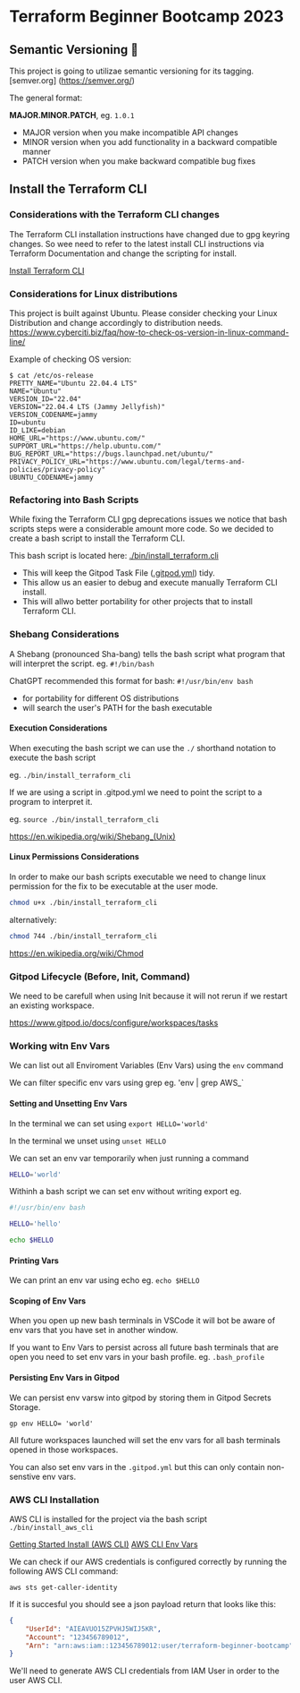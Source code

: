 # Terraform Beginner Bootcamp 2023

## Semantic Versioning :mage:

This project is going to utilizae semantic versioning for its tagging.
[semver.org] (https://semver.org/)

The general format: 

**MAJOR.MINOR.PATCH**, eg. `1.0.1`

- MAJOR version when you make incompatible API changes
- MINOR version when you add functionality in a backward compatible manner
- PATCH version when you make backward compatible bug fixes

## Install the Terraform CLI 

###  Considerations with the Terraform CLI changes
The Terraform CLI installation instructions have changed due to gpg keyring changes. So wee need to refer to the latest install CLI instructions via Terraform Documentation and change the scripting for install. 

[Install Terraform CLI](https://developer.hashicorp.com/terraform/tutorials/aws-get-started/install-cli)

### Considerations for Linux distributions

This project is built against Ubuntu.
Please consider checking your Linux Distribution and change accordingly to distribution needs.
https://www.cyberciti.biz/faq/how-to-check-os-version-in-linux-command-line/

Example of checking OS version:
```
$ cat /etc/os-release
PRETTY_NAME="Ubuntu 22.04.4 LTS"
NAME="Ubuntu"
VERSION_ID="22.04"
VERSION="22.04.4 LTS (Jammy Jellyfish)"
VERSION_CODENAME=jammy
ID=ubuntu
ID_LIKE=debian
HOME_URL="https://www.ubuntu.com/"
SUPPORT_URL="https://help.ubuntu.com/"
BUG_REPORT_URL="https://bugs.launchpad.net/ubuntu/"
PRIVACY_POLICY_URL="https://www.ubuntu.com/legal/terms-and-policies/privacy-policy"
UBUNTU_CODENAME=jammy
```
### Refactoring into Bash Scripts

While fixing the Terraform CLI gpg deprecations issues we notice that bash scripts steps were a considerable amount more code. So we decided to create a bash script to install the Terraform CLI.

This bash script is located here: [./bin/install_terraform.cli](./bin/install_terraform_cli)
- This will keep the Gitpod Task File ([.gitpod.yml](.gitpod.yml)) tidy.
- This allow us an easier to debug and execute manually Terraform CLI install.
- This will allwo better portability for other projects that to install Terraform CLI.

### Shebang Considerations

A Shebang (pronounced Sha-bang) tells the bash script what program that will interpret the script. eg. `#!/bin/bash`

ChatGPT recommended this format for bash: `#!/usr/bin/env bash`

- for portability for different OS distributions
- will search the user's PATH for the bash executable

#### Execution Considerations

When executing the bash script we can use the `./` shorthand notation to execute the bash script

eg. `./bin/install_terraform_cli`

If we are using a script in .gitpod.yml we need to point the script to a program to interpret it.

eg. `source ./bin/install_terraform_cli`

https://en.wikipedia.org/wiki/Shebang_(Unix)

#### Linux Permissions Considerations

In order to make our bash scripts executable we need to change linux permission for the fix to be executable at the user mode.

```sh
chmod u+x ./bin/install_terraform_cli
```

alternatively: 

```sh
chmod 744 ./bin/install_terraform_cli
```
https://en.wikipedia.org/wiki/Chmod

### Gitpod Lifecycle (Before, Init, Command)

We need to be carefull when using Init because it will not rerun if we restart an existing workspace.

https://www.gitpod.io/docs/configure/workspaces/tasks

### Working witn Env Vars

We can list out all Enviroment Variables (Env Vars) using the `env` command

We can filter specific env vars using grep eg. 'env | grep AWS_`

#### Setting and Unsetting Env Vars

In the terminal we can set using `export HELLO='world'`

In the terminal we unset using `unset HELLO`

We can set an env var temporarily when just running a command

```sh
HELLO='world'
```

Withinh a bash script we can set env without writing export eg.

```sh
#!/usr/bin/env bash

HELLO='hello'

echo $HELLO
```

#### Printing Vars

We can print an env var using echo eg. `echo $HELLO`

#### Scoping of Env Vars

When you open up new bash terminals in VSCode it will bot be aware of env vars that you have set in another window.

If you want to Env Vars to persist across all future bash terminals that are open you need to set env vars in your bash profile. eg. `.bash_profile`

#### Persisting Env Vars in Gitpod 

We can persist env varsw into gitpod by storing them in Gitpod Secrets Storage.

```
gp env HELLO= 'world'
```

All future workspaces launched will set the env vars for all bash terminals opened in those workspaces.

You can also set env vars in the `.gitpod.yml` but this can only contain non-senstive env vars.

### AWS CLI Installation

AWS CLI is installed for the project via the bash script `./bin/install_aws_cli`

[Getting Started Install (AWS CLI)](https://docs.aws.amazon.com/cli/latest/userguide/getting-started-install.html) [AWS CLI Env Vars](https://docs.aws.amazon.com/cli/latest/userguide/cli-configure-envvars.html)

We can check if our AWS credentials is configured correctly by running the following AWS CLI command:

```
aws sts get-caller-identity
```

If it is succesful you should see a json payload return that looks like this:

```json
{
    "UserId": "AIEAVUO15ZPVHJ5WIJ5KR",
    "Account": "123456789012",
    "Arn": "arn:aws:iam::123456789012:user/terraform-beginner-bootcamp"
}
```

We'll need to generate AWS CLI credentials from IAM User in order to the user AWS CLI.
